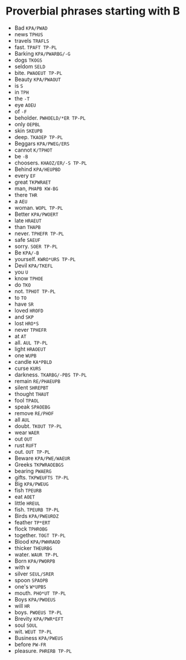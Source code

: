 # Proverbial phrases starting with B

* Bad `KPA/PWAD`
* news `TPHUS`
* travels `TRAFLS`
* fast. `TPAFT TP-PL`
* Barking `KPA/PWARBG/-G`
* dogs `TKOGS`
* seldom `SELD`
* bite. `PWAOEUT TP-PL`
* Beauty `KPA/PWAOUT`
* is `S`
* in `TPH`
* the `-T`
* eye `AOEU`
* of `-F`
* beholder. `PWHOELD/*ER TP-PL`
* only `OEPBL`
* skin `SKEUPB`
* deep. `TKAOEP TP-PL`
* Beggars `KPA/PWEG/ERS`
* cannot `K/TPHOT`
* be `-B`
* choosers. `KHAOZ/ER/-S TP-PL`
* Behind `KPA/HEUPBD`
* every `EF`
* great `TKPWRAET`
* man, `PHAPB KW-BG`
* there `THR`
* a `AEU`
* woman. `WOPL TP-PL`
* Better `KPA/PWOERT`
* late `HRAEUT`
* than `THAPB`
* never. `TPHEFR TP-PL`
* safe `SAEUF`
* sorry. `SOER TP-PL`
* Be `KPA/-B`
* yourself. `KWRO*URS TP-PL`
* Devil `KPA/TKEFL`
* you `U`
* know `TPHOE`
* do `TKO`
* not. `TPHOT TP-PL`
* to `TO`
* have `SR`
* loved `HROFD`
* and `SKP`
* lost `HRO*S`
* never `TPHEFR`
* at `AT`
* all. `AUL TP-PL`
* light `HRAOEUT`
* one `WUPB`
* candle `KA*PBLD`
* curse `KURS`
* darkness. `TKARBG/-PBS TP-PL`
* remain `RE/PHAEUPB`
* silent `SHREPBT`
* thought `THAUT`
* fool `TPAOL`
* speak `SPAOEBG`
* remove `RE/PHOF`
* all `AUL`
* doubt. `TKOUT TP-PL`
* wear `WAER`
* out `OUT`
* rust `RUFT`
* out. `OUT TP-PL`
* Beware `KPA/PWE/WAEUR`
* Greeks `TKPWRAOEBGS`
* bearing `PWAERG`
* gifts. `TKPWEUFTS TP-PL`
* Big `KPA/PWEUG`
* fish `TPEURB`
* eat `AOET`
* little `HREUL`
* fish. `TPEURB TP-PL`
* Birds `KPA/PWEURDZ`
* feather `TP*ERT`
* flock `TPHROBG`
* together. `TOGT TP-PL`
* Blood `KPA/PWHRAOD`
* thicker `THEURBG`
* water. `WAUR TP-PL`
* Born `KPA/PWORPB`
* with `W`
* silver `SEUL/SRER`
* spoon `SPAOPB`
* one's `W*UPBS`
* mouth. `PHO*UT TP-PL`
* Boys `KPA/PWOEUS`
* will `HR`
* boys. `PWOEUS TP-PL`
* Brevity `KPA/PWR*EFT`
* soul `SOUL`
* wit. `WEUT TP-PL`
* Business `KPA/PWEUS`
* before `PW-FR`
* pleasure. `PHRERB TP-PL`
